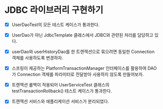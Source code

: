 # JDBC 라이브러리 구현하기  


- [X] UserDaoTest의 모든 테스트 케이스가 통과한다.  
- [X] UserDao가 아닌 JdbcTemplate 클래스에서 JDBC와 관련된 처리를 담당하고 있다.

- [X] userDao와 userHistoryDao를 한 트랜잭션으로 묶으려면 동일한 Connection 객체를 사용하도록 변경하자.
- [X] 스프링이 제공하는 PlatformTransactionManager 인터페이스를 활용하여 DAO가 Connection 객체를 파라미터로 전달받아 사용하지 않도록 만들어보자.
- [X] 트랜잭션 롤백이 적용되어 UserServiceTest 클래스의 testTransactionRollback() 테스트 케이스가 통과한다.
- [X] 트랜잭션 서비스와 애플리케이션 서비스가 분리되었다.